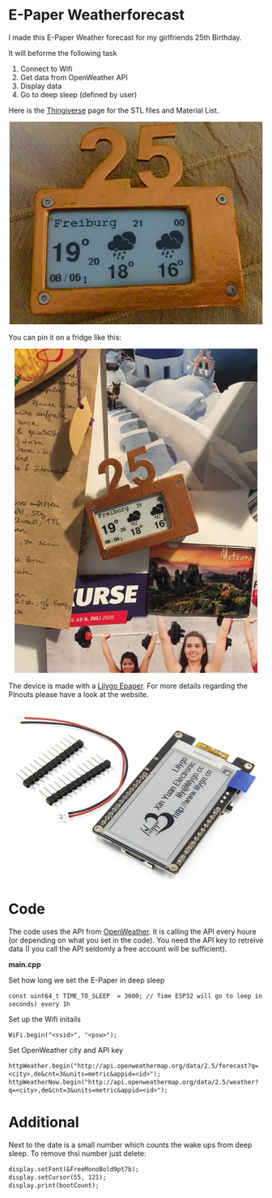 # E-Paper Weatherforecast

I made this E-Paper Weather forecast for my girlfriends 25th Birthday.

It will beforme the following task

1. Connect to Wifi
2. Get data from OpenWeather API 
3. Display data
4. Go to deep sleep (defined by user)

Here is the [Thingiverse](https://www.thingiverse.com/thing:4881359) page for the STL files and Material List.

<p align="center"> 
<img src="pictures/Main.jpg" width="500" height="400">
</p>

You can pin it on a fridge like this:

<p align="center"> 
<img src="pictures/Fridge.JPG">
</p>

The device is made with a [Lilygo Epaper](http://www.lilygo.cn/prod_view.aspx?TypeId=50031&Id=1149&FId=t3:50031:3). For more details regarding the Pinouts please have a look at the website.

<p align="center"> 
<img src="pictures/LILYGO.png">
</p>

# Code

The code uses the API from [OpenWeather](https://openweathermap.org/
). It is calling the API every houre (or depending on what you set in the code). You need the API key to retreive data (I you call the API seldomly a free account will be sufficient).

**main.cpp**

Set how long we set the E-Paper in deep sleep

```
const uint64_t TIME_TO_SLEEP  = 3600; // Time ESP32 will go to leep in seconds) every 1h
```

Set up the Wifi initails

```
WiFi.begin("<ssid>", "<psw>"); 
```

Set OpenWeather city and API key

```
httpWeather.begin("http://api.openweathermap.org/data/2.5/forecast?q=<city>,de&cnt=3&units=metric&appid=<id>");
httpWeatherNow.begin("http://api.openweathermap.org/data/2.5/weather?q=<city>,de&cnt=3&units=metric&appid=<id>");
```

# Additional

Next to the date is a small number which counts the wake ups from deep sleep. To remove thsi number just delete:

```
display.setFont(&FreeMonoBold9pt7b);
display.setCursor(55, 121);
display.print(bootCount);
```
